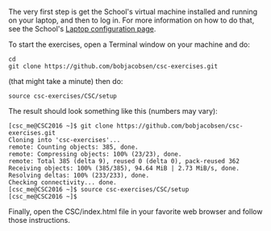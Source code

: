 The very first step is get the School's virtual machine installed and running on your laptop, and then to log in.
For more information on how to do that, see the School's [Laptop configuration page](http://csc.web.cern.ch/Laptop-Exercises-Requirements).

To start the exercises, open a Terminal window on your machine and do:

````
cd
git clone https://github.com/bobjacobsen/csc-exercises.git
````
(that might take a minute) then do:
````
source csc-exercises/CSC/setup
````

The result should look something like this (numbers may vary):
````
[csc_me@CSC2016 ~]$ git clone https://github.com/bobjacobsen/csc-exercises.git
Cloning into 'csc-exercises'...
remote: Counting objects: 385, done.
remote: Compressing objects: 100% (23/23), done.
remote: Total 385 (delta 9), reused 0 (delta 0), pack-reused 362
Receiving objects: 100% (385/385), 94.64 MiB | 2.73 MiB/s, done.
Resolving deltas: 100% (233/233), done.
Checking connectivity... done.
[csc_me@CSC2016 ~]$ source csc-exercises/CSC/setup
[csc_me@CSC2016 ~]$ 
````

Finally, open the CSC/index.html file in your favorite web browser and follow those instructions.


